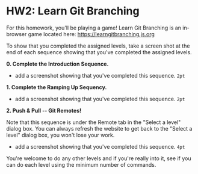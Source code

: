 # HW2: Learn Git Branching

For this homework, you'll be playing a game! Learn Git Branching is an in-browser game located here: https://learngitbranching.js.org

To show that you completed the assigned levels, take a screen shot at the end of each sequence showing that you've completed the assigned levels.

**0. Complete the Introduction Sequence.**

- add a screenshot showing that you've completed this sequence. `2pt`

**1. Complete the Ramping Up Sequency.**

- add a screenshot showing that you've completed this sequence. `2pt`

**2. Push & Pull -- Git Remotes!**

Note that this sequence is under the Remote tab in the "Select a level" dialog box. You can always refresh the website to get back to the "Select a level" dialog box, you won't lose your work.

- add a screenshot showing that you've completed this sequence. `4pt`

You're welcome to do any other levels and if you're really into it, see if you can do each level using the minimum number of commands.
